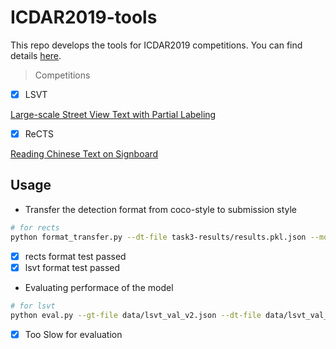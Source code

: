 # ICDAR2019-tools

This repo develops the tools for ICDAR2019 competitions. You can find details [here](http://rrc.cvc.uab.es/?ch=12).

> Competitions

- [x] LSVT

[Large-scale Street View Text with Partial Labeling](http://rrc.cvc.uab.es/?ch=16)

- [x] ReCTS

[Reading Chinese Text on Signboard](http://rrc.cvc.uab.es/?ch=12)

## Usage

- Transfer the detection format from coco-style to submission style

```sh
# for rects
python format_transfer.py --dt-file task3-results/results.pkl.json --mode rects --save data/rects_task3.txt
```

- [x] rects format test passed
- [x] lsvt format test passed

- Evaluating performace of the model

```sh
# for lsvt
python eval.py --gt-file data/lsvt_val_v2.json --dt-file data/lsvt_val_v2_det.json
```

- [x] Too Slow for evaluation

